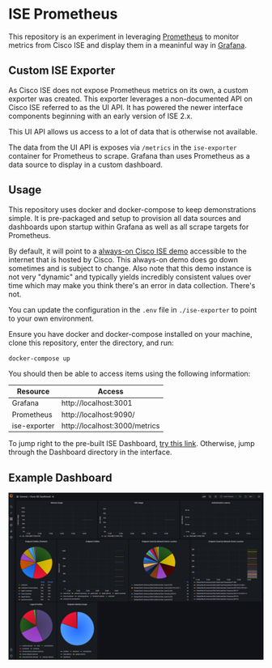 # ISE Prometheus
This repository is an experiment in leveraging [Prometheus](https://prometheus.io/) to monitor metrics from Cisco ISE and display them in a meaninful way in [Grafana](https://grafana.com/).

## Custom ISE Exporter
As Cisco ISE does not expose Prometheus metrics on its own, a custom exporter was created. This exporter leverages a non-documented API on Cisco ISE referred to as the UI API. It has powered the newer interface components beginning with an early version of ISE 2.x.

This UI API allows us access to a lot of data that is otherwise not available.

The data from the UI API is exposes via `/metrics` in the `ise-exporter` container for Prometheus to scrape. Grafana than uses Prometheus as a data source to display in a custom dashboard.

## Usage
This repository uses docker and docker-compose to keep demonstrations simple. It is pre-packaged and setup to provision all data sources and dashboards upon startup within Grafana as well as all scrape targets for Prometheus.

By default, it will point to a [always-on Cisco ISE demo](https://dcloud-ise-sim-inst-rtp.cisco.com/) accessible to the internet that is hosted by Cisco. This always-on demo does go down sometimes and is subject to change. Also note that this demo instance is not very "dynamic" and typically yields incredibly consistent values over time which may make you think there's an error in data collection. There's not.

You can update the configuration in the `.env` file in `./ise-exporter` to point to your own environment.

Ensure you have docker and docker-compose installed on your machine, clone this repository, enter the directory, and run:
```
docker-compose up
```
You should then be able to access items using the following information:

| Resource     | Access                        |
| ------------ | ----------------------------- |
| Grafana      | http://localhost:3001         |
| Prometheus   | http://localhost:9090/        |
| ise-exporter | http://localhost:3000/metrics |

To jump right to the pre-built ISE Dashboard, [try this link](http://localhost:3001/d/5tkqvEf7z/cisco-ise-dashboard?orgId=1&refresh=30s). Otherwise, jump through the Dashboard directory in the interface.

## Example Dashboard
![Example ISE Dashboard](/assets/images/ise-grafana-example.png "San Juan Mountains")
